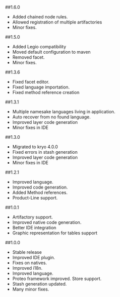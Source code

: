 ##1.6.0
-	Added chained node rules.
-	Allowed registration of multiple artifactories
-	Minor fixes.

##1.5.0
-	Added Legio compatibility
-   Moved default configuration to maven
-	Removed facet.
-	Minor fixes.

##1.3.6
-	Fixed facet editor.
-	Fixed language importation.
-	Fixed method reference creation

##1.3.1
-	Multiple namesake languages living in application.
-	Auto recover from no found language.
-	Improved layer code generation
-	Minor fixes in IDE

##1.3.0
-	Migrated to kryo 4.0.0
-	Fixed errors in stash generation
-	Improved layer code generation
-	Minor fixes in IDE

##1.2.1
-	Improved language.
-	Improved code generation.
-	Added Method references.
-	Product-Line support.

##1.0.1
-	Artifactory support.
-	Improved native code generation.
-	Better IDE integration
-	Graphic representation for tables support

##1.0.0
-   Stable release
-	Improved IDE plugin.
-	Fixes on natives.
-	Improved i18n.
-	Improved language.
-	Proteo framework improved. Store support.
-	Stash generation updated.
-	Many minor fixes.
